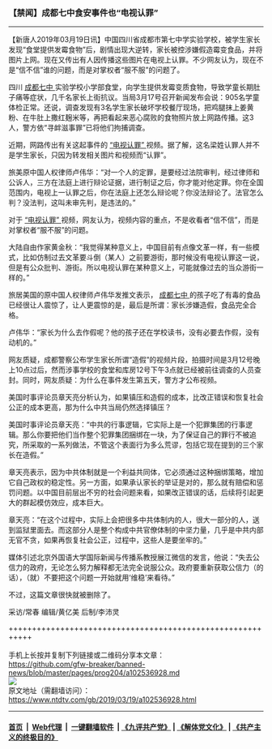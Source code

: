 ### 【禁闻】成都七中食安事件也“电视认罪”
------------------------

<div class="post_content" itemprop="articleBody">
 <p>
  【新唐人2019年03月19日讯】中国四川省成都市第七中学实验学校，被学生家长发现“食堂提供发霉食物”后，剧情出现大逆转，家长被控涉嫌假造霉变食品，并将图片上网。现在又传出有人因传播这些图片在电视上认罪。不少网友认为，现在不是“信不信”谁的问题，而是对掌权者“服不服”的问题了。
 </p>
 <p>
  四川
  <a href="https://www.ntdtv.com/gb/成都七中.htm">
   成都七中
  </a>
  实验学校小学部食堂，向学生提供发霉变质食物，导致学童长期肚子痛等症状，几千名家长上街抗议。当局3月17号召开新闻发布会说：905名学童体检正常。还说，调查发现有3名学生家长破坏学校餐厅现场，把鸡腿抹上姜黄粉、在牛肚上撒红麹米等，再把看起来恶心腐败的食物照片放上网路传播。这3人，警方依“寻衅滋事罪”已将他们拘捕调查。
 </p>
 <p>
  近期，网路传出有关这起事件的
  <a href="https://www.ntdtv.com/gb/“电视认罪”.htm">
   “电视认罪”
  </a>
  视频。据了解，这名梁姓认罪人并不是学生家长，只因为转发相关图片和视频而“认罪”。
 </p>
 <p>
  旅美原中国人权律师卢伟华：“对一个人的定罪，是要经过法院审判，经过律师和公诉人，三方在法庭上进行辩论证据，进行制证之后，你才能对他定罪。你在全国范围内，电视上一认罪之后，你在法庭上还怎么辩论呢？你没法辩论了。法官怎么判？没法判，这叫未审先判，是违法的。”
 </p>
 <p>
  对于
  <a href="https://www.ntdtv.com/gb/“电视认罪”.htm">
   “电视认罪”
  </a>
  视频，网友认为，视频内容的重点，不是收看者“信不信”，而是对掌权者“服不服”的问题。
 </p>
 <p>
  大陆自由作家黄金秋：“我觉得某种意义上，中国目前有点像文革一样，有一些模式，比如仿制过去文革要斗倒（某人）之前要游街，那时候没有电视认罪这一说，但是有公众批判、游街。所以电视认罪在某种意义上，可能就像过去的当众游街一样的。”
 </p>
 <p>
  旅居美国的原中国人权律师卢伟华发推文表示，
  <a href="https://www.ntdtv.com/gb/成都七中.htm">
   成都七中
  </a>
  的孩子吃了有毒的食品已经很让人震惊了，让人更震惊的是，最后是所谓：家长涉嫌造假，食品完全合格。
 </p>
 <p>
  卢伟华：“家长为什么去作假呢？他的孩子还在学校读书，没有必要去作假，没有动机的。”
 </p>
 <p>
  网友质疑，成都警察公布学生家长所谓“造假”的视频片段，拍摄时间是3月12号晚上10点过后，然而涉事学校的食堂和库房12号下午3点就已经被前往调查的人员查封。同时，网友质疑：为什么在事件发生第五天，警方才公布视频。
 </p>
 <p>
  美国时事评论员章天亮分析认为，如果镇压和造假的成本，比改正错误和恢复社会公正的成本更高，那为什么中共当局仍然选择镇压？
 </p>
 <p>
  美国时事评论员章天亮：“中共的行事逻辑，它实际上是一个犯罪集团的行事逻辑。那么你要把他们当作整个犯罪集团捆绑在一块，为了保证自己的罪行不被追究，所采取的一系列做法，不管这个表面行为多么荒谬，包括它现在提到的三个家长在造假。”
 </p>
 <p>
  章天亮表示，因为中共体制就是一个利益共同体，它必须通过这种捆绑策略，增加它自己政权的稳定性。另一方面，如果承认家长的举证是对的，那么就有赔偿和惩罚问题。以中国目前层出不穷的社会问题来看，如果改正错误的话，后续将引起更大的群起模仿效应，成本巨大。
 </p>
 <p>
  章天亮：“在这个过程中，实际上会把很多中共体制内的人，很大一部分的人，送到监狱里面去。而这部分人是整个构成中共官僚体制的中坚力量，几乎是中共内部无官不贪，如果再恢复社会公正，过程中，这些人是要坐牢的。”
 </p>
 <p>
  媒体引述北京外国语大学国际新闻与传播系教授展江微信的发言，他说：“失去公信力的政府，无论怎么努力解释都无法完全说服公众。政府要重新获取公信力（的话），（就）不要把这个问题一开始就用‘维稳’来看待。”
 </p>
 <p>
  不过，这篇文章很快就被删除了。
 </p>
 <p>
  采访/常春 编辑/黄亿美 后制/李沛灵
 </p>
 <p>
 </p>
 <div class="single_ad">
 </div>
</div>

+++++++++++++++++++++++++++++++++++++++++++++++++++++++++++<br/><br/>
手机上长按并复制下列链接或二维码分享本文章：<br/>
https://github.com/gfw-breaker/banned-news/blob/master/pages/prog204/a102536928.md <br/>
<a href='https://github.com/gfw-breaker/banned-news/blob/master/pages/prog204/a102536928.md'><img src='https://github.com/gfw-breaker/banned-news/blob/master/pages/prog204/a102536928.md.png'/></a> <br/>
原文地址（需翻墙访问）：https://www.ntdtv.com/gb/2019/03/19/a102536928.html


------------------------
#### [首页](https://github.com/gfw-breaker/banned-news/blob/master/README.md) &nbsp;|&nbsp; [Web代理](https://github.com/labour-camp/helloworld) &nbsp;|&nbsp; [一键翻墙软件](https://github.com/gfw-breaker/nogfw/blob/master/README.md) &nbsp;| [《九评共产党》](https://github.com/gfw-breaker/9ping.md/blob/master/README.md#九评之一评共产党是什么) | [《解体党文化》](https://github.com/gfw-breaker/jtdwh.md/blob/master/README.md) | [《共产主义的终极目的》](https://github.com/gfw-breaker/gczydzjmd.md/blob/master/README.md)

